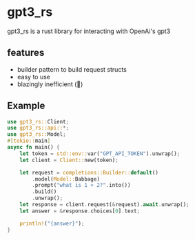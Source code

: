 # gpt3_rs

gpt3_rs is a rust library for interacting with OpenAi's gpt3

## features

- builder pattern to build request structs
- easy to use
- blazingly inefficient (:rocket:)

## Example

```rust
use gpt3_rs::Client;
use gpt3_rs::api::*;
use gpt3_rs::Model;
#[tokio::main]
async fn main() {
    let token = std::env::var("GPT_API_TOKEN").unwrap();
    let client = Client::new(token);

    let request = completions::Builder::default()
        .model(Model::Babbage)
        .prompt("what is 1 + 2?".into())
        .build()
        .unwrap();
    let response = client.request(&request).await.unwrap();
    let answer = &response.choices[0].text;

    println!("{answer}");
}
```
